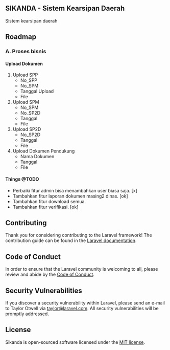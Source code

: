 ## SIKANDA - Sistem Kearsipan Daerah

Sistem kearsipan daerah

## Roadmap

### A. Proses bisnis

#### Upload Dokumen
1. Upload SPP
    - No_SPP
    - No_SPM
    - Tanggal Upload
    - File
2. Upload SPM
    - No_SPM
    - No_SP2D
    - Tanggal
    - File
3. Upload SP2D
    - No_SP2D
    - Tanggal
    - File
4. Upload Dokumen Pendukung
    - Nama Dokumen
    - Tanggal
    - File

#### Things @TODO 
- Perbaiki fitur admin bisa menambahkan user biasa saja. [x]
- Tambahkan fitur laporan dokumen masing2 dinas. [ok]
- Tambahkan fitur download semua.
- Tambahkan fitur verifikasi. [ok]

## Contributing

Thank you for considering contributing to the Laravel framework! The contribution guide can be found in the [Laravel documentation](https://laravel.com/docs/contributions).

## Code of Conduct

In order to ensure that the Laravel community is welcoming to all, please review and abide by the [Code of Conduct](https://laravel.com/docs/contributions#code-of-conduct).

## Security Vulnerabilities

If you discover a security vulnerability within Laravel, please send an e-mail to Taylor Otwell via [taylor@laravel.com](mailto:taylor@laravel.com). All security vulnerabilities will be promptly addressed.

## License

Sikanda is open-sourced software licensed under the [MIT license](https://opensource.org/licenses/MIT).
